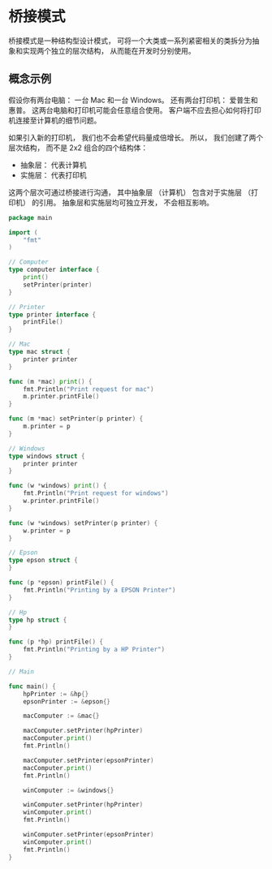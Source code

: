 # 桥接模式

桥接模式是一种结构型设计模式， 可将一个大类或一系列紧密相关的类拆分为抽象和实现两个独立的层次结构， 从而能在开发时分别使用。

## 概念示例

假设你有两台电脑： 一台 Mac 和一台 Windows。 还有两台打印机： 爱普生和惠普。 这两台电脑和打印机可能会任意组合使用。 客户端不应去担心如何将打印机连接至计算机的细节问题。

如果引入新的打印机， 我们也不会希望代码量成倍增长。 所以， 我们创建了两个层次结构， 而不是 2x2 组合的四个结构体：

+ 抽象层： 代表计算机
+ 实施层： 代表打印机

这两个层次可通过桥接进行沟通， 其中抽象层 （计算机） 包含对于实施层 （打印机） 的引用。 抽象层和实施层均可独立开发， 不会相互影响。

```go
package main

import (
    "fmt"
)

// Computer
type computer interface {
    print()
    setPrinter(printer)
}

// Printer
type printer interface {
    printFile()
}

// Mac
type mac struct {
    printer printer
}

func (m *mac) print() {
    fmt.Println("Print request for mac")
    m.printer.printFile()
}

func (m *mac) setPrinter(p printer) {
    m.printer = p
}

// Windows
type windows struct {
    printer printer
}

func (w *windows) print() {
    fmt.Println("Print request for windows")
    w.printer.printFile()
}

func (w *windows) setPrinter(p printer) {
    w.printer = p
}

// Epson
type epson struct {
}

func (p *epson) printFile() {
    fmt.Println("Printing by a EPSON Printer")
}

// Hp
type hp struct {
}

func (p *hp) printFile() {
    fmt.Println("Printing by a HP Printer")
}

// Main

func main() {
    hpPrinter := &hp{}
    epsonPrinter := &epson{}

    macComputer := &mac{}

    macComputer.setPrinter(hpPrinter)
    macComputer.print()
    fmt.Println()

    macComputer.setPrinter(epsonPrinter)
    macComputer.print()
    fmt.Println()

    winComputer := &windows{}

    winComputer.setPrinter(hpPrinter)
    winComputer.print()
    fmt.Println()

    winComputer.setPrinter(epsonPrinter)
    winComputer.print()
    fmt.Println()
}
```
